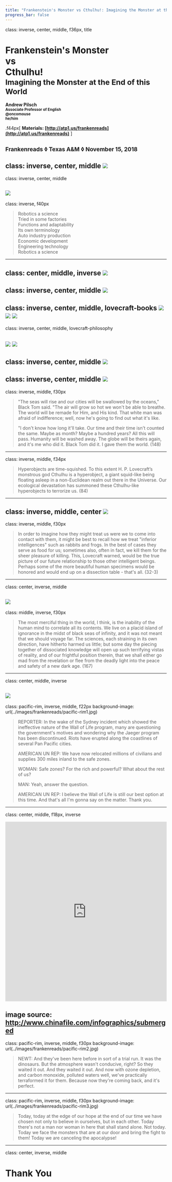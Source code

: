 ```yaml
---
title: "Frankenstein's Monster vs Cthulhu!: Imagining the Monster at the End of this World"
progress_bar: false
---
```

class: inverse, center, middle, f36px, title

# Frankenstein's Monster <br>vs<br> Cthulhu!<br> <small>Imagining the Monster at the End of this World</small>

**Andrew Pilsch**  
**<small>Associate Professor of English</small>**  
**<small><span class="twitter_badge">@oncomouse</span></small>**  
**<small>he/him</small>**

.f44px[
**Materials: [http://atp1.us/frankenreads](http://atp1.us/frankenreads)**
]

**<small>Frankenreads ◊ Texas A&M ◊ November 15, 2018</small>**
---
class: inverse, center, middle
![](../images/frankenreads/science-poster.jpg)
---
class: inverse, center, middle

![](../images/frankenreads/omd.jpg)
---
class: inverse, f40px

> Robotics a science  
> Tried in some factories  
> Functions and adaptability  
> Its own terminology  
> Auto industry production  
> Economic development  
> Engineering technology  
> Robotics a science  

---
class: center, middle, inverse
![](../images/frankenreads/cthulhu.png)
---
class: inverse, center, middle
![](../images/frankenreads/stranger-things.jpg)
---
class: inverse, center, middle, lovecraft-books
![](../images/frankenreads/vellitt-boe.jpg)
![](../images/frankenreads/winter-tide.jpeg)
![](../images/frankenreads/night-ocean.jpg)
---
class: inverse, center, middle, lovecraft-philosophy

![](../images/frankenreads/weird-realism.jpg)
![](../images/frankenreads/age-of-lovecraft.jpg)
---
class: inverse, center, middle
![](../images/frankenreads/haraway.jpg)
---
class: inverse, center, middle
![](../images/frankenreads/black-tom.jpg)
---
class: inverse, middle, f30px

> "The seas will rise and our cities will be swallowed by the oceans," Black Tom said. "The air will grow so hot we won't be able to breathe. The world will be remade for Him, and His kind. That white man was afraid of indifference; well, now he's going to find out what it's like.
>
> "I don't know how long it'll take. Our time and their time isn't counted the same. Maybe as month? Maybe a hundred years? All this will pass. Humanity will be washed away. The globe will be theirs again, and it's me who did it. Black Tom did it. I gave them the world. (148)
---
class: inverse, middle, f34px

> Hyperobjects are time-squished. To this extent H. P. Lovecraft’s monstrous god Cthulhu is a hyperobject, a giant squid-like being floating asleep in a non-Euclidean realm out there in the Universe. Our ecological devastation has summoned these Cthulhu-like hyperobjects to terrorize us. (84)
---
class: inverse, middle, center
![](../images/frankenreads/vast-machine.jpg)
---
class: inverse, middle, f30px

> In order to imagine how they might treat us were we to come into contact with them, it might be best to recall how we treat "inferior intelligences" such as rabbits and frogs. In the best of cases they serve as food for us; sometimes also, often in fact, we kill them for the sheer pleasure of killing. This, Lovecraft warned, would be the true picture of our future relationship to those other intelligent beings. Perhaps some of the more beautiful human specimens would be honored and would end up on a dissection table - that's all. (32-3)
---
class: center, inverse, middle

![](../images/frankenreads/after-future.jpg)
---
class: middle, inverse, f30px

> The most merciful thing in the world, I think, is the inability of the human mind to correlate all its contents. We live on a placid island of ignorance in the midst of black seas of infinity, and it was not meant that we should voyage far. The sciences, each straining in its own direction, have hitherto harmed us little; but some day the piecing together of dissociated knowledge will open up such terrifying vistas of reality, and of our frightful position therein, that we shall either go mad from the revelation or flee from the deadly light into the peace and safety of a new dark age. (167)
---
class: center, middle, inverse

![](../images/frankenreads/pacific-rim.jpg)
---
class: pacific-rim, inverse, middle, f22px
background-image: url(../images/frankenreads/pacific-rim1.jpg)

> REPORTER: In the wake of the Sydney incident which showed the ineffective nature of the Wall of Life program, many are questioning the government's motives and wondering why the Jaeger program has been discontinued. Riots have erupted along the coastlines of several Pan Pacific cities.
>
> AMERICAN UN REP: We have now relocated millions of civilians and supplies 300 miles inland to the safe zones.
>
> WOMAN: Safe zones? For the rich and powerful? What about the rest of us?
>
> MAN: Yeah, answer the question.
>
> AMERICAN UN REP: I believe the Wall of Life is still our best option at this time. And that's all I'm gonna say on the matter. Thank you.

---
class: center, middle, f18px, inverse

<iframe frameborder="0" class="juxtapose" width="100%" height="560" src="https://cdn.knightlab.com/libs/juxtapose/latest/embed/index.html?uid=30494b3c-ddeb-11e8-9dba-0edaf8f81e27"></iframe>

image source: http://www.chinafile.com/infographics/submerged
---
class: pacific-rim, inverse, middle, f30px
background-image: url(../images/frankenreads/pacific-rim2.jpg)

> NEWT: And they've been here before in sort of a trial run. It was the dinosaurs. But the atmosphere wasn't conducive, right? So they waited it out. And they waited it out. And now with ozone depletion, and carbon monoxide, polluted waters well, we've practically terraformed it for them. Because now they're coming back, and it's perfect.

---
class: pacific-rim, inverse, middle, f30px
background-image: url(../images/frankenreads/pacific-rim3.jpg)


> Today, today at the edge of our hope at the end of our time we have chosen not only to believe in ourselves, but in each other. Today there's not a man nor woman in here that shall stand alone. Not today. Today we face the monsters that are at our door and bring the fight to them! Today we are canceling the apocalypse!
---
class: center, inverse, middle

# Thank You
